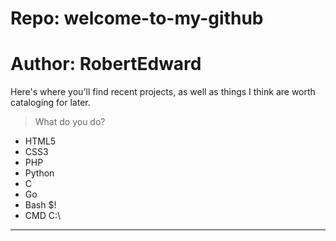 # Repo: welcome-to-my-github
# Author: RobertEdward

Here's where you'll find recent projects, as well as things I think are worth cataloging for later. 

> What do you do?

* HTML5
* CSS3
* PHP
* Python
* C
* Go
* Bash $!
* CMD C:\

---
